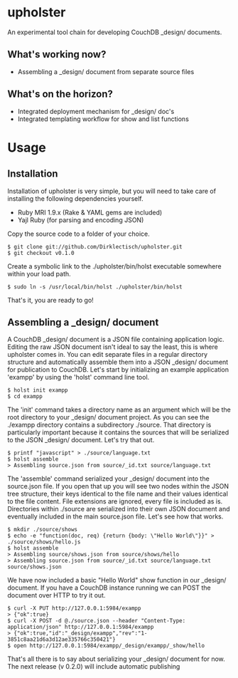 # upholster #

An experimental tool chain for developing CouchDB _design/ documents.

## What's working now? ##

- Assembling a _design/ document from separate source files

## What's on the horizon? ##

- Integrated deployment mechanism for _design/ doc's
- Integrated templating workflow for show and list functions

# Usage #

## Installation ##

Installation of upholster is very simple, but you will need to take care of installing the following dependencies yourself.

- Ruby MRI 1.9.x (Rake & YAML gems are included)
- Yajl Ruby (for parsing and encoding JSON)

Copy the source code to a folder of your choice.

    $ git clone git://github.com/Dirklectisch/upholster.git
    $ git checkout v0.1.0

Create a symbolic link to the ./upholster/bin/holst executable somewhere within your load path.

    $ sudo ln -s /usr/local/bin/holst ./upholster/bin/holst
    
That's it, you are ready to go!    

## Assembling a _design/ document ##

A CouchDB _design/ document is a JSON file containing application logic. Editing the raw JSON document isn't ideal to say the least, this is where upholster comes in. You can edit separate files in a regular directory structure and automatically assemble them into a JSON _design/ document for publication to CouchDB. Let's start by initializing an example application 'exampp' by using the 'holst' command line tool.

    $ holst init exampp
    $ cd exampp
    
The 'init' command takes a directory name as an argument which will be the root directory to your _design/ document project. As you can see the ./exampp directory contains a subdirectory ./source. That directory is particularly important because it contains the sources that will be serialized to the JSON _design/ document. Let's try that out.

    $ printf "javascript" > ./source/language.txt
    $ holst assemble
    > Assembling source.json from source/_id.txt source/language.txt
  
The 'assemble' command serialized your _design/ document into the source.json file. If you open that up you will see two nodes within the JSON tree structure, their keys identical to the file name and their values identical to the file content. File extensions are ignored, every file is included as is. Directories within ./source are serialized into their own JSON document and eventually included in the main source.json file. Let's see how that works.

    $ mkdir ./source/shows
    $ echo -e "function(doc, req) {return {body: \"Hello World\"}}" > ./source/shows/hello.js
    $ holst assemble
    > Assembling source/shows.json from source/shows/hello
    > Assembling source.json from source/_id.txt source/language.txt source/shows.json

We have now included a basic "Hello World" show function in our _design/ document. If you have a CouchDB instance running we can POST the document over HTTP to try it out.

    $ curl -X PUT http://127.0.0.1:5984/exampp
    > {"ok":true}
    $ curl -X POST -d @./source.json --header "Content-Type: application/json" http://127.0.0.1:5984/exampp
    > {"ok":true,"id":"_design/exampp","rev":"1-3851c8aa21d6a3d12ae335766c350421"}
    $ open http://127.0.0.1:5984/exampp/_design/exampp/_show/hello

That's all there is to say about serializing your _design/ document for now. The next release (v 0.2.0) will include automatic publishing 
